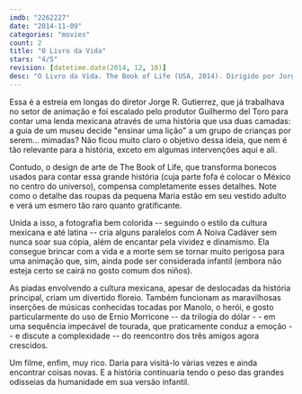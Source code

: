 ```yaml
---
imdb: "2262227"
date: "2014-11-09"
categories: "movies"
count: 2
title: "O Livro da Vida"
stars: "4/5"
revision: [datetime.date(2014, 12, 10)]
desc: "O Livro da Vida. The Book of Life (USA, 2014). Dirigido por Jorge R. Gutiérrez. Escrito por Jorge R. Gutiérrez, Douglas Langdale. Com Diego Luna, Zoe Saldana, Channing Tatum, Ron Perlman, Christina Applegate, Ice Cube, Kate del Castillo, Hector Elizondo, Danny Trejo."
---
```

Essa é a estreia em longas do diretor Jorge R. Gutierrez, que já trabalhava no setor de animação e foi escalado pelo produtor Guilhermo del Toro para contar uma lenda mexicana através de uma história que usa duas camadas: a guia de um museu decide "ensinar uma lição" a um grupo de crianças por serem... mimadas? Não ficou muito claro o objetivo dessa ideia, que nem é tão relevante para a história, exceto em algumas intervenções aqui e ali.

Contudo, o design de arte de The Book of Life, que transforma bonecos usados para contar essa grande história (cuja parte fofa é colocar o México no centro do universo), compensa completamente esses detalhes. Note como o detalhe das roupas da pequena Maria estão em seu vestido adulto e verá um esmero tão raro quanto gratificante.

Unida a isso, a fotografia bem colorida -- seguindo o estilo da cultura mexicana e até latina -- cria alguns paralelos com A Noiva Cadáver sem nunca soar sua cópia, além de encantar pela vividez e dinamismo. Ela consegue brincar com a vida e a morte sem se tornar muito perigosa para uma animação que, sim, ainda pode ser considerada infantil (embora não esteja certo se cairá no gosto comum dos niños).

As piadas envolvendo a cultura mexicana, apesar de deslocadas da história principal, criam um divertido floreio. Também funcionam as maravilhosas inserções de músicas conhecidas tocadas por Manolo, o herói, e gosto particularmente do uso de Ernio Morricone -- da trilogia do dólar - - em uma sequência impecável de tourada, que praticamente conduz a emoção -- e discute a complexidade -- do reencontro dos três amigos agora crescidos.

Um filme, enfim, muy rico. Daria para visitá-lo várias vezes e ainda encontrar coisas novas. E a história continuaria tendo o peso das grandes odisseias da humanidade em sua versão infantil.
